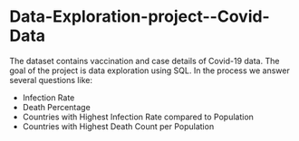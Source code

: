 # Data-Exploration-project--Covid-Data
The dataset contains vaccination and case details of Covid-19 data. 
The goal of the project is data exploration using SQL. In the process we answer several questions like:
* Infection Rate
* Death Percentage
* Countries with Highest Infection Rate compared to Population
* Countries with Highest Death Count per Population

